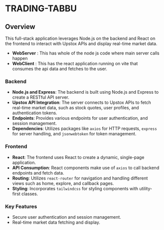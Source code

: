 # TRADING-TABBU

## Overview

This full-stack application leverages Node.js on the backend and React on the frontend to interact with Upstox APIs and display real-time market data.

- **WebServer** : This has whole of the node js code where main server calls happen
- **WebClient** : This has the react application running on vite that consumes the api data and fetches to the user.

### Backend

- **Node.js and Express**: The backend is built using Node.js and Express to create a RESTful API server.
- **Upstox API Integration**: The server connects to Upstox APIs to fetch real-time market data, such as stock quotes, user profiles, and authentication tokens.
- **Endpoints**: Provides various endpoints for user authentication, and session management.
- **Dependencies**: Utilizes packages like `axios` for HTTP requests, `express` for server handling, and `jsonwebtoken` for token management.

### Frontend

- **React**: The frontend uses React to create a dynamic, single-page application.
- **API Consumption**: React components make use of `axios` to call backend endpoints and fetch data.
- **Routing**: Utilizes `react-router` for navigation and handling different views such as home, explore, and callback pages.
- **Styling**: Incorporates `tailwindcss` for styling components with utility-first classes.

### Key Features

- Secure user authentication and session management.
- Real-time market data fetching and display.
